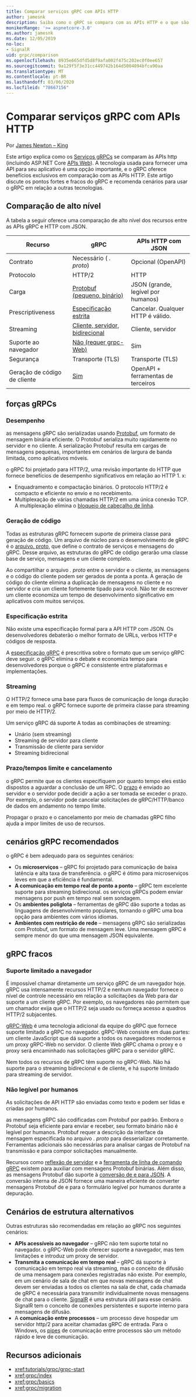 ```yaml
---
title: Comparar serviços gRPC com APIs HTTP
author: jamesnk
description: Saiba como o gRPC se compara com as APIs HTTP e o que são cenários recomendadas.
monikerRange: '>= aspnetcore-3.0'
ms.author: jamesnk
ms.date: 12/05/2019
no-loc:
- SignalR
uid: grpc/comparison
ms.openlocfilehash: 8935e665dfd5d8f9afa002f475c202ec0f0ee657
ms.sourcegitcommit: 9a129f5f3e31cc449742b164d5004894bfca90aa
ms.translationtype: MT
ms.contentlocale: pt-BR
ms.lasthandoff: 03/06/2020
ms.locfileid: "78667156"
---
```

# <a name="compare-grpc-services-with-http-apis"></a>Comparar serviços gRPC com APIs HTTP

Por [James Newton – King](https://twitter.com/jamesnk)

Este artigo explica como os [Serviços gRPCs](https://grpc.io/docs/guides/) se comparam às APIs http (incluindo ASP.NET Core [APIs Web](xref:web-api/index)). A tecnologia usada para fornecer uma API para seu aplicativo é uma opção importante, e o gRPC oferece benefícios exclusivos em comparação com as APIs HTTP. Este artigo discute os pontos fortes e fracos do gRPC e recomenda cenários para usar o gRPC em relação a outras tecnologias.

## <a name="high-level-comparison"></a>Comparação de alto nível

A tabela a seguir oferece uma comparação de alto nível dos recursos entre as APIs gRPC e HTTP com JSON.

| Recurso          | gRPC                                               | APIs HTTP com JSON           |
| ---------------- | -------------------------------------------------- | ----------------------------- |
| Contrato         | Necessário ( *. proto*)                                | Opcional (OpenAPI)            |
| Protocolo         | HTTP/2                                             | HTTP                          |
| Carga          | [Protobuf (pequeno, binário)](#performance)           | JSON (grande, legível por humanos)  |
| Prescriptiveness | [Especificação estrita](#strict-specification)      | Cancelar. Qualquer HTTP é válido.     |
| Streaming        | [Cliente, servidor, bidirecional](#streaming)       | Cliente, servidor                |
| Suporte ao navegador  | [Não (requer grpc-Web)](#limited-browser-support) | Sim                           |
| Segurança         | Transporte (TLS)                                    | Transporte (TLS)               |
| Geração de código de cliente | [Sim](#code-generation)                      | OpenAPI + ferramentas de terceiros |

## <a name="grpc-strengths"></a>forças gRPCs

### <a name="performance"></a>Desempenho

as mensagens gRPC são serializadas usando [Protobuf](https://developers.google.com/protocol-buffers/docs/overview), um formato de mensagem binária eficiente. O Protobuf serializa muito rapidamente no servidor e no cliente. A serialização Protobuf resulta em cargas de mensagens pequenas, importantes em cenários de largura de banda limitada, como aplicativos móveis.

o gRPC foi projetado para HTTP/2, uma revisão importante do HTTP que fornece benefícios de desempenho significativos em relação ao HTTP 1. x:

* Enquadramento e compactação binários. O protocolo HTTP/2 é compacto e eficiente no envio e no recebimento.
* Multiplexação de várias chamadas HTTP/2 em uma única conexão TCP. A multiplexação elimina o [bloqueio de cabeçalho de linha](https://en.wikipedia.org/wiki/Head-of-line_blocking).

### <a name="code-generation"></a>Geração de código

Todas as estruturas gRPC fornecem suporte de primeira classe para geração de código. Um arquivo de núcleo para o desenvolvimento de gRPC é o [arquivo. proto](https://developers.google.com/protocol-buffers/docs/proto3), que define o contrato de serviços e mensagens do gRPC. Desse arquivo, as estruturas do gRPC de código gerarão uma classe base de serviço, mensagens e um cliente completo.

Ao compartilhar o arquivo *. proto* entre o servidor e o cliente, as mensagens e o código do cliente podem ser gerados de ponta a ponta. A geração de código do cliente elimina a duplicação de mensagens no cliente e no servidor e cria um cliente fortemente tipado para você. Não ter de escrever um cliente economiza um tempo de desenvolvimento significativo em aplicativos com muitos serviços.

### <a name="strict-specification"></a>Especificação estrita

Não existe uma especificação formal para a API HTTP com JSON. Os desenvolvedores debaterão o melhor formato de URLs, verbos HTTP e códigos de resposta.

A [especificação gRPC](https://github.com/grpc/grpc/blob/master/doc/PROTOCOL-HTTP2.md) é prescritiva sobre o formato que um serviço gRPC deve seguir. o gRPC elimina o debate e economiza tempo para desenvolvedores porque o gRPC é consistente entre plataformas e implementações.

### <a name="streaming"></a>Streaming

O HTTP/2 fornece uma base para fluxos de comunicação de longa duração e em tempo real. o gRPC fornece suporte de primeira classe para streaming por meio de HTTP/2.

Um serviço gRPC dá suporte A todas as combinações de streaming:

* Unário (sem streaming)
* Streaming de servidor para cliente
* Transmissão de cliente para servidor
* Streaming bidirecional

### <a name="deadlinetimeouts-and-cancellation"></a>Prazo/tempos limite e cancelamento

o gRPC permite que os clientes especifiquem por quanto tempo eles estão dispostos a aguardar a conclusão de um RPC. O [prazo](https://grpc.io/blog/deadlines) é enviado ao servidor e o servidor pode decidir a ação a ser tomada se exceder o prazo. Por exemplo, o servidor pode cancelar solicitações de gRPC/HTTP/banco de dados em andamento no tempo limite.

Propagar o prazo e o cancelamento por meio de chamadas gRPC filho ajuda a impor limites de uso de recursos.

## <a name="grpc-recommended-scenarios"></a>cenários gRPC recomendados

o gRPC é bem adequado para os seguintes cenários:

* Os **microserviços** &ndash; gRPC foi projetado para comunicação de baixa latência e alta taxa de transferência. o gRPC é ótimo para microserviços leves em que a eficiência é fundamental.
* **A comunicação em tempo real de ponto a ponto** &ndash; gRPC tem excelente suporte para streaming bidirecional. os serviços gRPCs podem enviar mensagens por push em tempo real sem sondagem.
* Os **ambientes poliglota** &ndash; ferramentas de gRPC dão suporte a todas as linguagens de desenvolvimento populares, tornando o gRPC uma boa opção para ambientes com vários idiomas.
* **Ambientes com restrição de rede** &ndash; mensagens gRPC são serializadas com Protobuf, um formato de mensagem leve. Uma mensagem gRPC é sempre menor do que uma mensagem JSON equivalente.

## <a name="grpc-weaknesses"></a>gRPC fracos

### <a name="limited-browser-support"></a>Suporte limitado a navegador

É impossível chamar diretamente um serviço gRPC de um navegador hoje. gRPC usa intensamente recursos HTTP/2 e nenhum navegador fornece o nível de controle necessário em relação a solicitações da Web para dar suporte a um cliente gRPC. Por exemplo, os navegadores não permitem que um chamador exija que o HTTP/2 seja usado ou forneça acesso a quadros HTTP/2 subjacentes.

[gRPC-Web](https://grpc.io/docs/tutorials/basic/web.html) é uma tecnologia adicional da equipe do gRPC que fornece suporte limitado a gRPC no navegador. gRPC-Web consiste em duas partes: um cliente JavaScript que dá suporte a todos os navegadores modernos e um proxy gRPC-Web no servidor. O cliente Web gRPC chama o proxy e o proxy será encaminhado nas solicitações gRPC para o servidor gRPC.

Nem todos os recursos de gRPC têm suporte no gRPC-Web. Não há suporte para o streaming bidirecional e de cliente, e há suporte limitado para streaming de servidor.

### <a name="not-human-readable"></a>Não legível por humanos

As solicitações de API HTTP são enviadas como texto e podem ser lidas e criadas por humanos.

as mensagens gRPC são codificadas com Protobuf por padrão. Embora o Protobuf seja eficiente para enviar e receber, seu formato binário não é legível por humanos. Protobuf requer a descrição da interface da mensagem especificada no arquivo *. proto* para desserializar corretamente. Ferramentas adicionais são necessárias para analisar cargas de Protobuf na transmissão e para compor solicitações manualmente.

Recursos como [reflexão de servidor](https://github.com/grpc/grpc/blob/master/doc/server-reflection.md) e a [ferramenta de linha de comando gRPC](https://github.com/grpc/grpc/blob/master/doc/command_line_tool.md) existem para auxiliar com mensagens Protobuf binárias. Além disso, as mensagens Protobuf dão suporte à [conversão de e para JSON](https://developers.google.com/protocol-buffers/docs/proto3#json). A conversão interna de JSON fornece uma maneira eficiente de converter mensagens Protobuf de e para o formulário legível por humanos durante a depuração.

## <a name="alternative-framework-scenarios"></a>Cenários de estrutura alternativos

Outras estruturas são recomendadas em relação ao gRPC nos seguintes cenários:

* **APIs acessíveis ao navegador** &ndash; gRPC não tem suporte total no navegador. o gRPC-Web pode oferecer suporte a navegador, mas tem limitações e introduz um proxy de servidor.
* **Transmita a comunicação em tempo real** &ndash; gRPC dá suporte à comunicação em tempo real via streaming, mas o conceito de difusão de uma mensagem para conexões registradas não existe. Por exemplo, em um cenário de sala de chat em que novas mensagens de chat devem ser enviadas a todos os clientes na sala de chat, cada chamada de gRPC é necessária para transmitir individualmente novas mensagens de chat para o cliente. [SignalR](xref:signalr/introduction) é uma estrutura útil para esse cenário. SignalR tem o conceito de conexões persistentes e suporte interno para mensagens de difusão.
* A **comunicação entre processos** &ndash; um processo deve hospedar um servidor http/2 para aceitar chamadas gRPC de entrada. Para o Windows, os [pipes](/dotnet/standard/io/pipe-operations) de comunicação entre processos são um método rápido e leve de comunicação.

## <a name="additional-resources"></a>Recursos adicionais

* <xref:tutorials/grpc/grpc-start>
* <xref:grpc/index>
* <xref:grpc/basics>
* <xref:grpc/migration>
